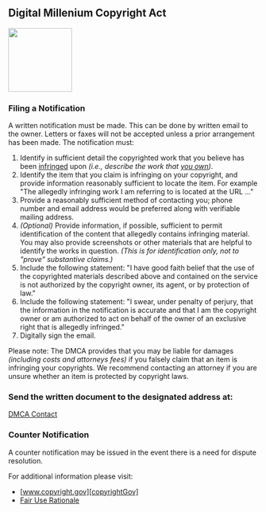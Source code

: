 ## Digital Millenium Copyright Act
<img src="https://raw.githubusercontent.com/wiki/OpenUserJS/OpenUserJS.org/images/misc-copyright.min.svg?sanitize=true" width="128" height="128">

### Filing a Notification

A written notification must be made. This can be done by written email to the owner. Letters or faxes will not be accepted unless a prior arrangement has been made. The notification must:

1. Identify in sufficient detail the copyrighted work that you believe has been [infringed][copyrightGovFAQinfringement] upon *(i.e., describe the work that [you own][copyrightGovFAQauthor])*.
2. Identify the item that you claim is infringing on your copyright, and provide information reasonably sufficient to locate the item. For example "The allegedly infringing work I am referring to is located at the URL ..."
3. Provide a reasonably sufficient method of contacting you; phone number and email address would be preferred along with verifiable mailing address.
4. *(Optional)* Provide information, if possible, sufficient to permit identification of the content that allegedly contains infringing material. You may also provide screenshots or other materials that are helpful to identify the works in question. *(This is for identification only, not to "prove" substantive claims.)*
5. Include the following statement: "I have good faith belief that the use of the copyrighted materials described above and contained on the service is not authorized by the copyright owner, its agent, or by protection of law."
6. Include the following statement: "I swear, under penalty of perjury, that the information in the notification is accurate and that I am the copyright owner or am authorized to act on behalf of the owner of an exclusive right that is allegedly infringed."
7. Digitally sign the email.

Please note: The DMCA provides that you may be liable for damages *(including costs and attorneys fees)* if you falsely claim that an item is infringing your copyrights. We recommend contacting an attorney if you are unsure whether an item is protected by copyright laws.

### Send the written document to the designated address at:

  [DMCA Contact][DMCAcontact]

### Counter Notification

A counter notification may be issued in the event there is a need for dispute resolution.

For additional information please visit:
* [www.copyright.gov][copyrightGov]
* [Fair Use Rationale][oujsFairUseRationale]


[copyrightGov]: https://www.copyright.gov/
[copyrightGovFAQauthor]: https://www.copyright.gov/help/faq/faq-definitions.html#author
[copyrightGovFAQinfringement]: https://www.copyright.gov/help/faq/faq-definitions.html#infringement

[oujsFairUseRationale]: /about/Terms-of-Service#fair-use-rationale

[DMCAcontact]: mailto:sizzlemctwizzle@gmail.com?subject=DMCA "By submitting an email regarding a DMCA notice you agree to the terms set forth provided in this document and the Terms of Service. Failure to provide the required information will be reason for immediate dismissal of any claim."
